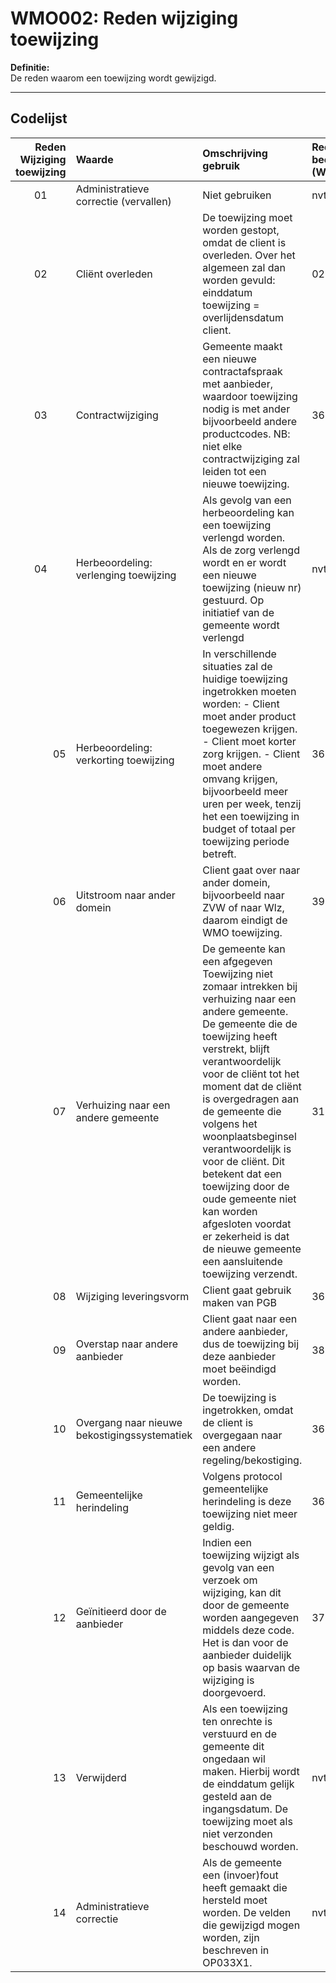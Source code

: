 # WMO002: Reden wijziging toewijzing

**Definitie:**  
De reden waarom een toewijzing wordt gewijzigd.

---

## Codelijst
|   Reden Wijziging toewijzing | Waarde                                       | Omschrijving gebruik                                                                                                                                                                                                                                                                                                                                                                                                                                                                                    | Reden beeindiging (WMO307)   |
|----------------------------------:|:---------------------------------------------|:--------------------------------------------------------------------------------------------------------------------------------------------------------------------------------------------------------------------------------------------------------------------------------------------------------------------------------------------------------------------------------------------------------------------------------------------------------------------------------------------------------|:----------------------------|
|<center>01</center> | Administratieve correctie (vervallen)        | Niet gebruiken                                                                                                                                                                                                                                                                                                                                                                                                                                                                                          | nvt                         |
|<center>02</center>  | Cliënt overleden                             | De toewijzing moet worden gestopt, omdat de client is overleden. Over het algemeen zal dan worden gevuld: einddatum toewijzing = overlijdensdatum client.                                                                                                                                                                                                                                                                                                                                               | 02                          |
|<center>03</center>  | Contractwijziging                            | Gemeente maakt een nieuwe contractafspraak met aanbieder, waardoor toewijzing nodig is met ander bijvoorbeeld andere productcodes. NB: niet elke contractwijziging zal leiden tot een nieuwe toewijzing.                                                                                                                                                                                                                                                                                                | 36                          |
|<center>04</center>  | Herbeoordeling: verlenging toewijzing        | Als gevolg van een herbeoordeling kan een toewijzing verlengd worden. Als de zorg verlengd wordt en er wordt een nieuwe toewijzing (nieuw nr) gestuurd. Op initiatief van de gemeente wordt verlengd                                                                                                                                                                                                                                                                                                    | nvt                         |
|                                05 | Herbeoordeling: verkorting toewijzing        | In verschillende situaties zal de huidige toewijzing ingetrokken moeten worden: - Client moet ander product toegewezen krijgen. - Client moet korter zorg krijgen. - Client moet andere omvang krijgen, bijvoorbeeld meer uren per week, tenzij het een toewijzing in budget of totaal per toewijzing periode betreft.                                                                                                                                                                                  | 36                          |
|                                06 | Uitstroom naar ander domein                  | Client gaat over naar ander domein, bijvoorbeeld naar ZVW of naar Wlz, daarom eindigt de WMO toewijzing.                                                                                                                                                                                                                                                                                                                                                                                                | 39                          |
|                                07 | Verhuizing naar een andere gemeente          | De gemeente kan een afgegeven Toewijzing niet zomaar intrekken bij verhuizing naar een andere gemeente. De gemeente die de toewijzing heeft verstrekt, blijft verantwoordelijk voor de cliënt tot het moment dat de cliënt is overgedragen aan de gemeente die volgens het woonplaatsbeginsel verantwoordelijk is voor de cliënt. Dit betekent dat een toewijzing door de oude gemeente niet kan worden afgesloten voordat er zekerheid is dat de nieuwe gemeente een aansluitende toewijzing verzendt. | 31                          |
|                                08 | Wijziging leveringsvorm                      | Client gaat gebruik maken van PGB                                                                                                                                                                                                                                                                                                                                                                                                                                                                       | 36                          |
|                                09 | Overstap naar andere aanbieder               | Client gaat naar een andere aanbieder, dus de toewijzing bij deze aanbieder moet beëindigd worden.                                                                                                                                                                                                                                                                                                                                                                                                      | 38                          |
|                                10 | Overgang naar nieuwe bekostigingssystematiek | De toewijzing is ingetrokken, omdat de client is overgegaan naar een andere regeling/bekostiging.                                                                                                                                                                                                                                                                                                                                                                                                       | 36                          |
|                                11 | Gemeentelijke herindeling                    | Volgens protocol gemeentelijke herindeling is deze toewijzing niet meer geldig.                                                                                                                                                                                                                                                                                                                                                                                                                         | 36                          |
|                                12 | Geïnitieerd door de aanbieder                | Indien een toewijzing wijzigt als gevolg van een verzoek om wijziging, kan dit door de gemeente worden aangegeven middels deze code. Het is dan voor de aanbieder duidelijk op basis waarvan de wijziging is doorgevoerd.                                                                                                                                                                                                                                                                               | 37                          |
|                                13 | Verwijderd                                   | Als een toewijzing ten onrechte is verstuurd en de gemeente dit ongedaan wil maken. Hierbij wordt de einddatum gelijk gesteld aan de ingangsdatum. De toewijzing moet als niet verzonden beschouwd worden.                                                                                                                                                                                                                                                                                              | nvt                         |
|                                14 | Administratieve correctie                    | Als de gemeente een (invoer)fout heeft gemaakt die hersteld moet worden. De velden die gewijzigd mogen worden, zijn beschreven in OP033X1.                                                                                                                                                                                                                                                                                                                                                              | nvt                         |
